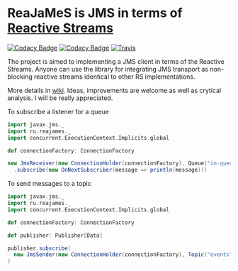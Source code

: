 ReaJaMeS is JMS in terms of [Reactive Streams](http://www.reactive-streams.org)
====
[![Codacy Badge](https://api.codacy.com/project/badge/Grade/2c3f1984c1f4445b8034dd588f1d8b49)](https://www.codacy.com/app/dobrynya/reajames?utm_source=github.com&utm_medium=referral&utm_content=dobrynya/reajames&utm_campaign=badger)
[![Codacy Badge](https://api.codacy.com/project/badge/Coverage/2c3f1984c1f4445b8034dd588f1d8b49)](https://www.codacy.com/app/dobrynya/reajames?utm_source=github.com&utm_medium=referral&utm_content=dobrynya/reajames&utm_campaign=Badge_Coverage)
[![Travis](https://travis-ci.org/dobrynya/reajames.svg?branch=master)](https://travis-ci.org/dobrynya/reajames)

The project is aimed to implementing a JMS client in terms of the Reactive Streams. Anyone can use the library for integrating JMS transport as non-blocking reactive streams identical to other RS implementations.

More details in [wiki](https://github.com/dobrynya/reajames/wiki). Ideas, improvements are welcome as well as crytical analysis. I will be really appreciated.

To subscribe a listener for a queue

```scala
import javax.jms._
import ru.reajames._
import concurrent.ExecutionContext.Implicits.global

def connectionFactory: ConnectionFactory

new JmsReceiver(new ConnectionHolder(connectionFactory), Queue("in-queue"))
  .subscribe(new OnNextSubscriber(message => println(message)))
```

To send messages to a topic
```scala
import javax.jms._
import ru.reajames._
import concurrent.ExecutionContext.Implicits.global

def connectionFactory: ConnectionFactory

def publisher: Publisher[Data]

publisher.subscribe(
  new JmsSender(new ConnectionHolder(connectionFactory), Topic("events"), string2textMessage)
)
```